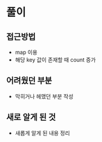 # 풀이

## 접근방법

- map 이용
- 해당 key 값이 존재할 때 count 증가

## 어려웠던 부분

- 막히거나 헤맸던 부분 작성

## 새로 알게 된 것

- 새롭게 알게 된 내용 정리
